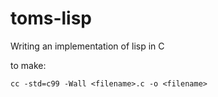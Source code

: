 toms-lisp
=========

Writing an implementation of lisp in C

to make:

    cc -std=c99 -Wall <filename>.c -o <filename>
